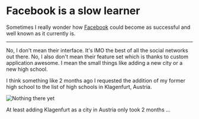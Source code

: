 # Facebook is a slow learner

<img src="{uploads}/facebook.png" alt="" class="left"/>Sometimes I really wonder how [Facebook](http://facebook.com) could become as successful and well known as it currently is. 

-------------------------------

No, I don't mean their interface. It's IMO the best of all the social networks out there. No, I also don't mean their feature set which is thanks to custom application awesome. I mean the small things like adding a new city or a new high school. 

I think something like 2 months ago I requested the addition of my former high school to the list of high schools in Klagenfurt, Austria. 

<img src="{uploads}/facebook.highschool.png" alt="Nothing there yet" class="figure" />

At least adding Klagenfurt as a city in Austria only took 2 months ...